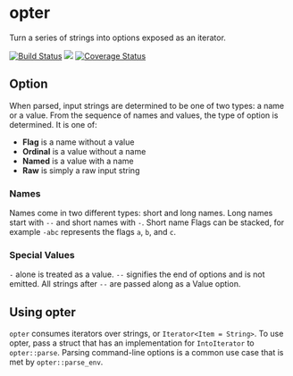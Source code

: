 # opter

Turn a series of strings into options exposed as an iterator.

[![Build Status](https://travis-ci.org/iamtyler/opter.svg?branch=master)](https://travis-ci.org/iamtyler/opter)
[![](http://meritbadge.herokuapp.com/opter)](https://crates.io/crates/opter)
[![Coverage Status](https://coveralls.io/repos/iamtyler/opter/badge.svg)](https://coveralls.io/r/iamtyler/opter)

## Option

When parsed, input strings are determined to be one of two types: a name or a value. From the sequence of names and values, the type of option is determined. It is one of:
* **Flag** is a name without a value
* **Ordinal** is a value without a name
* **Named** is a value with a name
* **Raw** is simply a raw input string

### Names

Names come in two different types: short and long names. Long names start with `--` and short names with `-`. Short name Flags can be stacked, for example `-abc` represents the flags `a`, `b`, and `c`.

### Special Values

`-` alone is treated as a value. `--` signifies the end of options and is not emitted. All strings after `--` are passed along as a Value option.

## Using opter

`opter` consumes iterators over strings, or `Iterator<Item = String>`. To use opter, pass a struct that has an implementation for `IntoIterator` to `opter::parse`. Parsing command-line options is a common use case that is met by `opter::parse_env`.
